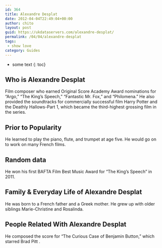 ```yaml
---
id: 364
title: Alexandre Desplat
date: 2012-04-04T22:49:04+00:00
author: chito
layout: post
guid: https://ukdataservers.com/alexandre-desplat/
permalink: /04/04/alexandre-desplat
tags:
 - show love
category: Guides
---
```


* some text
{: toc}


## Who is  Alexandre Desplat



Film composer who earned Original Score Academy Award nominations for &#8220;Argo,&#8221; &#8220;The King&#8217;s Speech,&#8221; &#8220;Fantastic Mr. Fox,&#8221; and &#8220;Philomena.&#8221; He also provided the soundtracks for commercially successful film Harry Potter and the Deathly Hallows-Part 1, which became the third-highest grossing film in the series.

      
      
      
## Prior to Popularity 



He learned to play the piano, flute, and trumpet at age five. He would go on to work on many French films.

      
      
      
## Random data 



He won his first BAFTA Film Best Music Award for &#8220;The King&#8217;s Speech&#8221; in 2011.

      
      
      
## Family & Everyday Life of Alexandre Desplat



He was born to a French father and a Greek mother. He grew up with older siblings Marie-Christine and Rosalinda.

      
      
      
## People Related With  Alexandre Desplat



He composed the score for &#8220;The Curious Case of Benjamin Button,&#8221; which starred Brad Pitt .

      
    
  



    
    
  
